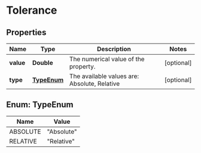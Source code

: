 

# Tolerance


## Properties

Name | Type | Description | Notes
------------ | ------------- | ------------- | -------------
**value** | **Double** | The numerical value of the property. |  [optional]
**type** | [**TypeEnum**](#TypeEnum) | The available values are: Absolute, Relative |  [optional]



## Enum: TypeEnum

Name | Value
---- | -----
ABSOLUTE | &quot;Absolute&quot;
RELATIVE | &quot;Relative&quot;



